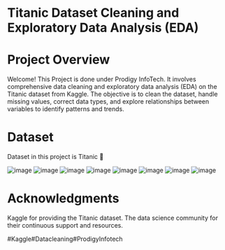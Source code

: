 # Titanic Dataset Cleaning and Exploratory Data Analysis (EDA)

# Project Overview

Welcome! This Project is done under Prodigy InfoTech. It involves comprehensive data cleaning and exploratory data analysis (EDA) on the Titanic dataset from Kaggle. The objective is to clean the dataset, handle missing values, correct data types, and explore relationships between variables to identify patterns and trends.

# Dataset

Dataset in this project is Titanic 🚢 

![image](https://github.com/user-attachments/assets/099a51a6-a5f0-4c73-94d0-5a9a2184a191)
![image](https://github.com/user-attachments/assets/a3fa17e7-b3d8-453f-a530-34edfbe0a1b1)
![image](https://github.com/user-attachments/assets/f79ffb42-d768-4396-8db6-154523a6c9b1)
![image](https://github.com/user-attachments/assets/5a943ca9-970b-459a-a2e0-9382ae51ce03)
![image](https://github.com/user-attachments/assets/e13ff7a2-5bac-49bb-964e-af9ae1beda38)
![image](https://github.com/user-attachments/assets/076d7bc0-7799-4b2f-82d1-76b4c3c32586)
![image](https://github.com/user-attachments/assets/87c04e77-350f-4f65-9e36-5123a2d36729)
![image](https://github.com/user-attachments/assets/9c89569e-3986-4f5d-9825-24a97861fea8)

# Acknowledgments

Kaggle for providing the Titanic dataset.
The data science community for their continuous support and resources.

#Kaggle#Datacleaning#ProdigyInfotech




